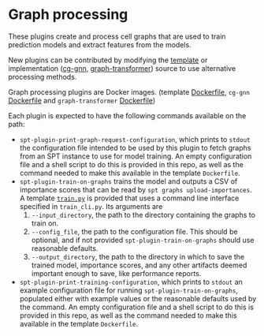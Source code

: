 # Graph processing

These plugins create and process cell graphs that are used to train prediction models and extract features from the models.

New plugins can be contributed by modifying the [template](template/) or implementation ([cg-gnn](cg-gnn/), [graph-transformer](graph-transformer/)) source to use alternative processing methods.

Graph processing plugins are Docker images. (template [Dockerfile](template/Dockerfile), `cg-gnn` [Dockerfile](../../build/plugins/graph_processing/cg-gnn.dockerfile) and `graph-transformer` [Dockerfile](../../build/plugins/graph_processing/graph-transformer.dockerfile))

Each plugin is expected to have the following commands available on the path:
* `spt-plugin-print-graph-request-configuration`, which prints to `stdout` the configuration file intended to be used by this plugin to fetch graphs from an SPT instance to use for model training. An empty configuration file and a shell script to do this is provided in this repo, as well as the command needed to make this available in the template `Dockerfile`.
* `spt-plugin-train-on-graphs` trains the model and outputs a CSV of importance scores that can be read by `spt graphs upload-importances`. A template [`train.py`](template/train.py) is provided that uses a command line interface specified in `train_cli.py`. Its arguments are
    1. `--input_directory`, the path to the directory containing the graphs to train on.
    2. `--config_file`, the path to the configuration file. This should be optional, and if not provided `spt-plugin-train-on-graphs` should use reasonable defaults.
    3. `--output_directory`, the path to the directory in which to save the trained model, importance scores, and any other artifacts deemed important enough to save, like performance reports.
* `spt-plugin-print-training-configuration`, which prints to `stdout` an example configuration file for running `spt-plugin-train-on-graphs`, populated either with example values or the reasonable defaults used by the command. An empty configuration file and a shell script to do this is provided in this repo, as well as the command needed to make this available in the template `Dockerfile`.
